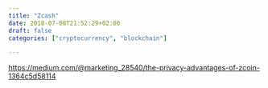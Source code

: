 ```yaml
---
title: "Zcash"
date: 2018-07-08T21:52:29+02:00
draft: false
categories: ["cryptocurrency", "blockchain"]

---
```


https://medium.com/@marketing_28540/the-privacy-advantages-of-zcoin-1364c5d58114